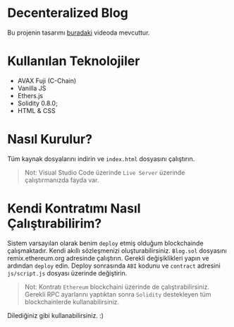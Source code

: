 # Decenteralized Blog
Bu projenin tasarımı [buradaki](https://www.youtube.com/watch?v=-pYtoEaYQ7k) videoda mevcuttur.

# Kullanılan Teknolojiler
* AVAX Fuji (C-Chain)
* Vanilla JS
* Ethers.js
* Solidity 0.8.0;
* HTML & CSS

# Nasıl Kurulur?
Tüm kaynak dosyalarını indirin ve `index.html` dosyasını çalıştırın.
> Not: Visual Studio Code üzerinde `Live Server` üzerinde çalıştırmanızda fayda var.

# Kendi Kontratımı Nasıl Çalıştırabilirim?
Sistem varsayılan olarak benim `deploy` etmiş olduğum blockchainde çalışmaktadır. Kendi akıllı sözleşmenizi oluşturabilirsiniz.
`Blog.sol` dosyasını remix.ethereum.org adresinde çalıştırın. Gerekli değişiklikleri yapın ve ardından `deploy` edin.
Deploy sonrasında `ABI` kodunu ve `contract` adresini `js/script.js` dosyası üzerinde değiştirin.

> Not: Kontratı `Ethereum` blockchaini üzerinde de çalıştırabilirsiniz. Gerekli RPC ayarlarını yaptıktan sonra `Solidity` destekleyen tüm blockchainlerde kullanabilirsiniz.

Dilediğiniz gibi kullanabilirsiniz. :)
